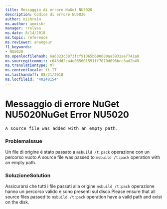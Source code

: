 ```yaml
---
title: Messaggio di errore NuGet NU5020
description: Codice di errore NU5020
author: mishra14
ms.author: anmishr
manager: rrelyea
ms.date: 8/14/2018
ms.topic: reference
ms.reviewer: anangaur
f1_keywords:
- NU5020
ms.openlocfilehash: 6a6323c3873fcf91065b600680aa5931ae7741a0
ms.sourcegitcommit: c643dd2c44e085601551ff7079d696bcc3ad2b49
ms.translationtype: MT
ms.contentlocale: it-IT
ms.lasthandoff: 08/21/2018
ms.locfileid: "40248154"
---
```

# <a name="nuget-error-nu5020"></a><span data-ttu-id="795e4-103">Messaggio di errore NuGet NU5020</span><span class="sxs-lookup"><span data-stu-id="795e4-103">NuGet Error NU5020</span></span>
<pre>A source file was added with an empty path.</pre>

### <a name="issue"></a><span data-ttu-id="795e4-104">Problema</span><span class="sxs-lookup"><span data-stu-id="795e4-104">Issue</span></span>

<span data-ttu-id="795e4-105">Un file di origine è stato passato a `msbuild /t:pack` operazione con un percorso vuoto.</span><span class="sxs-lookup"><span data-stu-id="795e4-105">A source file was passed to `msbuild /t:pack` operation with an empty path.</span></span>


### <a name="solution"></a><span data-ttu-id="795e4-106">Soluzione</span><span class="sxs-lookup"><span data-stu-id="795e4-106">Solution</span></span>

<span data-ttu-id="795e4-107">Assicurarsi che tutti i file passati alla origine `msbuild /t:pack` operazione hanno un percorso valido e sono presenti sul disco.</span><span class="sxs-lookup"><span data-stu-id="795e4-107">Please ensure that all source files passed to `msbuild /t:pack` operation have a vaild path and exist on the disk.</span></span>

